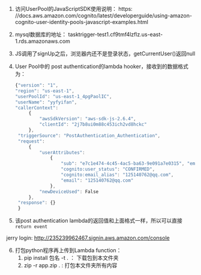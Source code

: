 1. 访问UserPool的JavaScriptSDK使用说明： https: //docs.aws.amazon.com/cognito/latest/developerguide/using-amazon-cognito-user-identity-pools-javascript-examples.html
2. mysql数据库的地址： tasktrigger-test1.cf9tmf4lzflz.us-east-1.rds.amazonaws.com
3. JS调用了signUp之后，浏览器内还不是登录状态，getCurrentUser()返回null
4. User Pool中的 post authentication的lambda hooker，接收到的数据格式为：

   ```js
   {"version": "1",
   "region": "us-east-1",
   "userPoolId": "us-east-1_4pgPaolIC",
   "userName": "yyfyifan",
   "callerContext":
        {
            "awsSdkVersion": "aws-sdk-js-2.6.4",
            "clientId": "2j7b8ui0m88c453ich2vd8hckc"
        },
    "triggerSource": "PostAuthentication_Authentication",
    "request":
        {
            "userAttributes":
                {
                    "sub": "e7c1e474-4c45-4ac5-ba63-9e091a7e0315", "email_verified": "true",
                    "cognito:user_status": "CONFIRMED",
                    "cognito:email_alias": "125140762@qq.com",
                    "email": "125140762@qq.com"
                },
            "newDeviceUsed": False
        },
    "response": {}
    }
   ```
5. 该post authentication lambda的返回值和上面格式一样，所以可以直接`return event`

jerry login: http://235239962467.signin.aws.amazon.com/console 

6. 打包python程序再上传到Lambda function：
    1. pip install 包名 -t .    ： 下载包到本文件夹
    2. zip -r app.zip .   : 打包本文件夹所有内容
